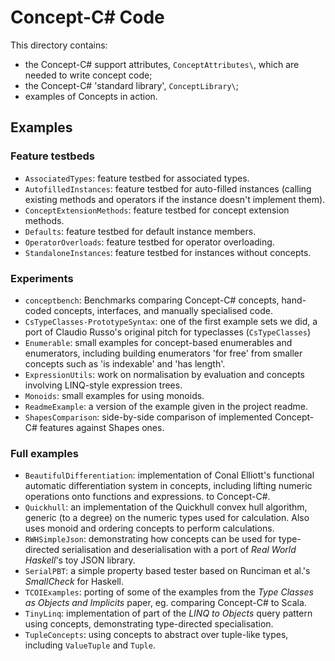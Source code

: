 # Concept-C# Code

This directory contains:

- the Concept-C# support attributes, `ConceptAttributes\`, which are needed to
  write concept code;
- the Concept-C# 'standard library', `ConceptLibrary\`;
- examples of Concepts in action.

## Examples

### Feature testbeds

- `AssociatedTypes`: feature testbed for associated types.
- `AutofilledInstances`: feature testbed for auto-filled instances
  (calling existing methods and operators if the instance doesn't
  implement them).
- `ConceptExtensionMethods`: feature testbed for concept extension methods.
- `Defaults`: feature testbed for default instance members.
- `OperatorOverloads`: feature testbed for operator overloading.
- `StandaloneInstances`: feature testbed for instances without concepts.

### Experiments

- `conceptbench`: Benchmarks comparing Concept-C# concepts, hand-coded
  concepts, interfaces, and manually specialised code.
- `CsTypeClasses-PrototypeSyntax`: one of the first example sets we did,
  a port of Claudio Russo's original pitch for typeclasses (`CsTypeClasses`)
- `Enumerable`: small examples for concept-based enumerables and
  enumerators, including building enumerators 'for free' from smaller
  concepts such as 'is indexable' and 'has length'.
- `ExpressionUtils`: work on normalisation by evaluation and concepts
  involving LINQ-style expression trees.
- `Monoids`: small examples for using monoids.
- `ReadmeExample`: a version of the example given in the project readme.
- `ShapesComparison`: side-by-side comparison of implemented Concept-C#
  features against Shapes ones.

### Full examples

- `BeautifulDifferentiation`: implementation of Conal Elliott's functional
  automatic differentiation system in concepts, including lifting numeric
  operations onto functions and expressions.
  to Concept-C#.
- `Quickhull`: an implementation of the Quickhull convex hull algorithm,
  generic (to a degree) on the numeric types used for calculation.  Also
  uses monoid and ordering concepts to perform calculations.
- `RWHSimpleJson`: demonstrating how concepts can be used for type-directed
  serialisation and deserialisation with a port of _Real World Haskell_'s
  toy JSON library.
- `SerialPBT`: a simple property based tester based on Runciman et al.'s
  _SmallCheck_ for Haskell.
- `TCOIExamples`: porting of some of the examples from the
  _Type Classes as Objects and Implicits_ paper, eg. comparing Concept-C#
  to Scala.
- `TinyLinq`: implementation of part of the _LINQ to Objects_ query pattern
  using concepts, demonstrating type-directed specialisation.
- `TupleConcepts`: using concepts to abstract over tuple-like types,
  including `ValueTuple` and `Tuple`.